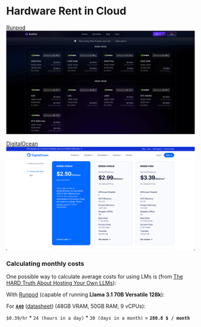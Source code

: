 # Hardware Rent in Cloud

[Runpod](https://www.runpod.io/pricing)
![](../../assets/runpod-pricing.webp)

[DigitalOcean](https://www.digitalocean.com/pricing/gpu-droplets)
![](../../assets/digital-ocean-gpu-droplets-pricing.png)

### Calculating monthly costs

One possible way to calculate average costs for using LMs is (from [The HARD Truth About Hosting Your Own LLMs](https://www.youtube.com/watch?v=EMuBqcO048E)):

With [Runpod](https://www.runpod.io/pricing) (capable of running **Llama 3.1 70B Versatile 128k**):

For [**`A40`**](https://www.nvidia.com/en-us/data-center/a40/) ([datasheet](https://images.nvidia.com/content/Solutions/data-center/a40/nvidia-a40-datasheet.pdf)) (48GB VRAM, 50GB RAM, 9 vCPUs):

`$0.39/hr` * `24 (hours in a day)` * `30 (days in a month)` = **`280.8 $ / month`**